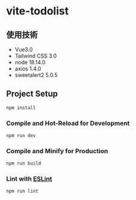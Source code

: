 # vite-todolist

## 使用技術
- Vue3.0
- Tailwind CSS 3.0
- node 18.14.0
- axios 1.4.0
- sweetalert2 5.0.5


## Project Setup

```sh
npm install
```

### Compile and Hot-Reload for Development

```sh
npm run dev
```

### Compile and Minify for Production

```sh
npm run build
```

### Lint with [ESLint](https://eslint.org/)

```sh
npm run lint
```
